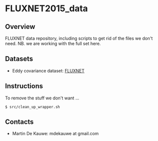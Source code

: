 # FLUXNET2015_data

## Overview ##

FLUXNET data repository, including scripts to get rid of the files we don't
need. NB. we are working with the full set here.

## Datasets

* Eddy covariance dataset: [FLUXNET](http://fluxnet.fluxdata.org/data/fluxnet2015-dataset/)

## Instructions

To remove the stuff we don't want ...

```
$ src/clean_up_wrapper.sh
```

## Contacts

- Martin De Kauwe: mdekauwe at gmail.com

